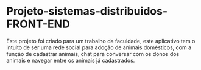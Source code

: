 # Projeto-sistemas-distribuidos-FRONT-END

Este projeto foi criado para um trabalho da faculdade, este aplicativo tem o intuito de ser uma rede social para adoção de animais domésticos, com a função de cadastrar animais, chat para conversar com os donos dos animais e navegar entre os animais já cadastrados.
